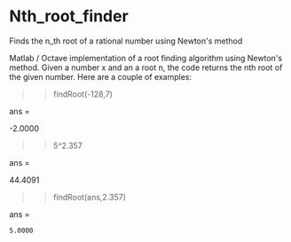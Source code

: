 # Nth_root_finder
Finds the n_th root of a rational number using Newton's method


Matlab / Octave implementation of a root finding algorithm using Newton's method.
Given a number x and an a root n, the code returns the nth root of the given number. Here are a couple of examples:

>> findRoot(-128,7)

ans =

   -2.0000


>> 5^2.357

ans =

   44.4091

>> findRoot(ans,2.357)

ans =

    5.0000
